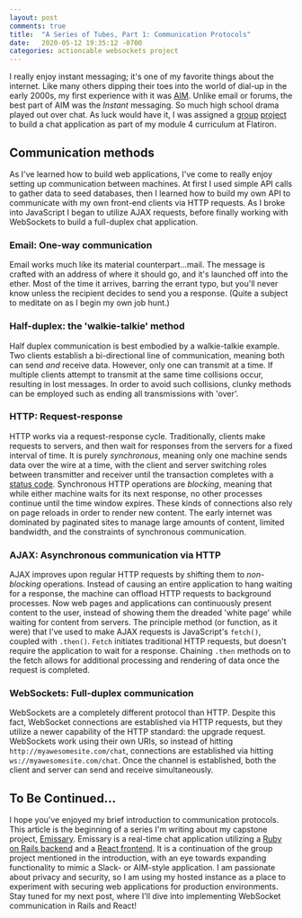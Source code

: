 ```yaml
---
layout: post
comments: true
title:  "A Series of Tubes, Part 1: Communication Protocols"
date:   2020-05-12 19:35:12 -0700
categories: actioncable websockets project
---
```


I really enjoy instant messaging; it's one of my favorite things about the internet. Like many others dipping their toes into the world of dial-up in the early 2000s, my first experience with it was [AIM](https://en.wikipedia.org/wiki/AIM_(software)). Unlike email or forums, the best part of AIM was the _Instant_ messaging. So much high school drama played out over chat. As luck would have it, I was assigned a [group](https://github.com/strangrjrjr/flatchat_backend) [project](https://github.com/strangrjrjr/flatchat_frontend) to build a chat application as part of my module 4 curriculum at Flatiron.

## Communication methods

As I've learned how to build web applications, I've come to really enjoy setting up communication between machines. At first I used simple API calls to gather data to seed databases, then I learned how to build my own API to communicate with my own front-end clients via HTTP requests. As I broke into JavaScript I began to utilize AJAX requests, before finally working with WebSockets to build a full-duplex chat application.

### Email: One-way communication

Email works much like its material counterpart...mail. The message is crafted with an address of where it should go, and it's launched off into the ether. Most of the time it arrives, barring the errant typo, but you'll never know unless the recipient decides to send you a response. (Quite a subject to meditate on as I begin my own job hunt.) 

### Half-duplex: the 'walkie-talkie' method

Half duplex communication is best embodied by a walkie-talkie example. Two clients establish a bi-directional line of communication, meaning both can send _and_ receive data. However, only one can transmit at a time. If multiple clients attempt to transmit at the same time collisions occur, resulting in lost messages. In order to avoid such collisions, clunky methods can be employed such as ending all transmissions with 'over'.

### HTTP: Request-response

HTTP works via a request-response cycle. Traditionally, clients make requests to servers, and then wait for responses from the servers for a fixed interval of time. It is purely _synchronous_, meaning only one machine sends data over the wire at a time, with the client and server switching roles between transmitter and receiver until the transaction completes with a [status code](https://en.wikipedia.org/wiki/List_of_HTTP_status_codes). Synchronous HTTP operations are _blocking_, meaning that while either machine waits for its next response, no other processes continue until the time window expires. These kinds of connections also rely on page reloads in order to render new content. The early internet was dominated by paginated sites to manage large amounts of content, limited bandwidth, and the constraints of synchronous communication.

### AJAX: Asynchronous communication via HTTP

AJAX improves upon regular HTTP requests by shifting them to _non-blocking_ operations. Instead of causing an entire application to hang waiting for a response, the machine can offload HTTP requests to background processes. Now web pages and applications can continuously present content to the user, instead of showing them the dreaded 'white page' while waiting for content from servers. The principle method (or function, as it were) that I've used to make AJAX requests is JavaScript's `fetch()`, coupled with `.then()`. `Fetch` initiates traditional HTTP requests, but doesn't require the application to wait for a response. Chaining `.then` methods on to the fetch allows for additional processing and rendering of data once the request is completed. 

### WebSockets: Full-duplex communication

WebSockets are a completely different protocol than HTTP. Despite this fact, WebSocket connections are established via HTTP requests, but they utilize a newer capability of the HTTP standard: the upgrade request. WebSockets work using their own URIs, so instead of hitting `http://myawesomesite.com/chat`, connections are established via hitting `ws://myawesomesite.com/chat`. Once the channel is established, both the client and server can send and receive simultaneously. 


## To Be Continued...

I hope you've enjoyed my brief introduction to communication protocols. This article is the beginning of a series I'm writing about my capstone project, [Emissary](https://emissary.netlify.app/). Emissary is a real-time chat application utilizing a [Ruby on Rails backend](https://github.com/strangrjrjr/emissary_api) and a [React frontend](https://github.com/strangrjrjr/emissary). It is a continuation of the group project mentioned in the introduction, with an eye towards expanding functionality to mimic a Slack- or AIM-style application. I am passionate about privacy and security, so I am using my hosted instance as a place to experiment with securing web applications for production environments. Stay tuned for my next post, where I'll dive into implementing WebSocket communication in Rails and React!